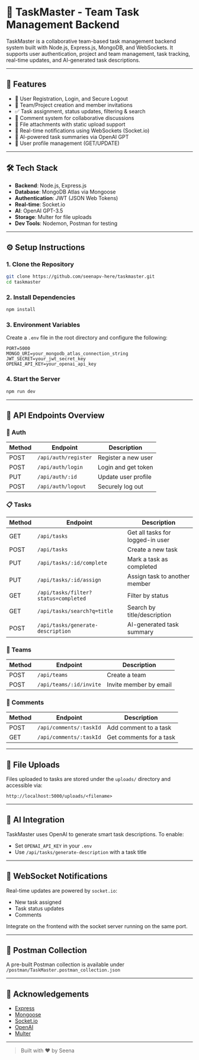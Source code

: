 # 📝 TaskMaster - Team Task Management Backend

TaskMaster is a collaborative team-based task management backend system built with Node.js, Express.js, MongoDB, and WebSockets. It supports user authentication, project and team management, task tracking, real-time updates, and AI-generated task descriptions.

---

## 🚀 Features

- 🔐 User Registration, Login, and Secure Logout
- 👥 Team/Project creation and member invitations
- ✅ Task assignment, status updates, filtering & search
- 💬 Comment system for collaborative discussions
- 📂 File attachments with static upload support
- 🔔 Real-time notifications using WebSockets (Socket.io)
- 🧠 AI-powered task summaries via OpenAI GPT
- 🧾 User profile management (GET/UPDATE)

---

## 🛠️ Tech Stack

- **Backend**: Node.js, Express.js
- **Database**: MongoDB Atlas via Mongoose
- **Authentication**: JWT (JSON Web Tokens)
- **Real-time**: Socket.io
- **AI**: OpenAI GPT-3.5
- **Storage**: Multer for file uploads
- **Dev Tools**: Nodemon, Postman for testing

---

## ⚙️ Setup Instructions

### 1. Clone the Repository

```bash
git clone https://github.com/seenapv-here/taskmaster.git
cd taskmaster
```

### 2. Install Dependencies

```bash
npm install
```

### 3. Environment Variables

Create a `.env` file in the root directory and configure the following:

```env
PORT=5000
MONGO_URI=your_mongodb_atlas_connection_string
JWT_SECRET=your_jwt_secret_key
OPENAI_API_KEY=your_openai_api_key
```

### 4. Start the Server

```bash
npm run dev
```

---

## 🔑 API Endpoints Overview

### 🧑 Auth
| Method | Endpoint | Description |
|--------|----------|-------------|
| POST | `/api/auth/register` | Register a new user |
| POST | `/api/auth/login` | Login and get token |
| PUT | `/api/auth/:id` | Update user profile |
| POST | `/api/auth/logout` | Securely log out |

### 📋 Tasks
| Method | Endpoint | Description |
|--------|----------|-------------|
| GET | `/api/tasks` | Get all tasks for logged-in user |
| POST | `/api/tasks` | Create a new task |
| PUT | `/api/tasks/:id/complete` | Mark a task as completed |
| PUT | `/api/tasks/:id/assign` | Assign task to another member |
| GET | `/api/tasks/filter?status=completed` | Filter by status |
| GET | `/api/tasks/search?q=title` | Search by title/description |
| POST | `/api/tasks/generate-description` | AI-generated task summary |

### 👥 Teams
| Method | Endpoint | Description |
|--------|----------|-------------|
| POST | `/api/teams` | Create a team |
| POST | `/api/teams/:id/invite` | Invite member by email |

### 💬 Comments
| Method | Endpoint | Description |
|--------|----------|-------------|
| POST | `/api/comments/:taskId` | Add comment to a task |
| GET | `/api/comments/:taskId` | Get comments for a task |

---

## 📁 File Uploads

Files uploaded to tasks are stored under the `uploads/` directory and accessible via:

```
http://localhost:5000/uploads/<filename>
```

---

## 🧠 AI Integration

TaskMaster uses OpenAI to generate smart task descriptions. To enable:

- Set `OPENAI_API_KEY` in your `.env`
- Use `/api/tasks/generate-description` with a task title

---

## 🔌 WebSocket Notifications

Real-time updates are powered by `socket.io`:

- New task assigned
- Task status updates
- Comments

Integrate on the frontend with the socket server running on the same port.

---
## 🧪 Postman Collection

A pre-built Postman collection is available under `/postman/TaskMaster.postman_collection.json`

---

## 🙌 Acknowledgements

- [Express](https://expressjs.com)
- [Mongoose](https://mongoosejs.com)
- [Socket.io](https://socket.io)
- [OpenAI](https://platform.openai.com)
- [Multer](https://github.com/expressjs/multer)

---

> Built with ❤️ by Seena